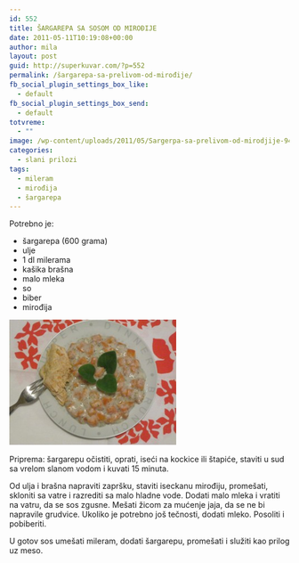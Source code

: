 ```yaml
---
id: 552
title: ŠARGAREPA SA SOSOM OD MIROĐIJE
date: 2011-05-11T10:19:08+00:00
author: mila
layout: post
guid: http://superkuvar.com/?p=552
permalink: /šargarepa-sa-prelivom-od-mirođije/
fb_social_plugin_settings_box_like:
  - default
fb_social_plugin_settings_box_send:
  - default
totvreme:
  - ""
image: /wp-content/uploads/2011/05/Sargerpa-sa-prelivom-od-mirodjije-940x198.jpg
categories:
  - slani prilozi
tags:
  - mileram
  - mirođija
  - šargarepa
---
```

Potrebno je:

  * šargarepa (600 grama)
  * ulje
  * 1 dl milerama
  * kašika brašna
  * malo mleka
  * so
  * biber
  * mirođija

<img class="alignnone size-medium wp-image-5116" src="/wp-content/uploads/2011/05/Sargerpa-sa-prelivom-od-mirodjije-300x225.jpg" alt="Sargerpa sa prelivom od mirodjije" width="300" height="225" /> 

Priprema: šargarepu očistiti, oprati, iseći na kockice ili štapiće, staviti u sud sa vrelom slanom vodom i kuvati 15 minuta.

Od ulja i brašna napraviti zapršku, staviti iseckanu mirođiju, promešati, skloniti sa vatre i razrediti sa malo hladne vode. Dodati malo mleka i vratiti na vatru, da se sos zgusne. Mešati žicom za mućenje jaja, da se ne bi napravile grudvice. Ukoliko je potrebno još tečnosti, dodati mleko. Posoliti i pobiberiti.

U gotov sos umešati mileram, dodati šargarepu, promešati i služiti kao prilog uz meso.